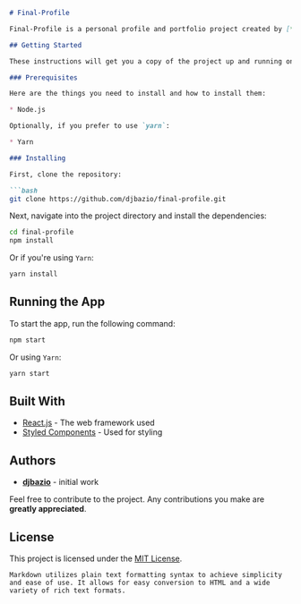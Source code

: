 ```markdown
# Final-Profile

Final-Profile is a personal profile and portfolio project created by [**djbazio**](https://github.com/djbazio). This project demonstrates proficiency in utilizing various web technologies to create an online showcase of the developer's skills, projects, and professional experiences.

## Getting Started

These instructions will get you a copy of the project up and running on your local machine for development and testing purposes.

### Prerequisites

Here are the things you need to install and how to install them:

* Node.js

Optionally, if you prefer to use `yarn`:

* Yarn

### Installing

First, clone the repository:

```bash
git clone https://github.com/djbazio/final-profile.git
```

Next, navigate into the project directory and install the dependencies:

```bash
cd final-profile
npm install
```

Or if you're using `Yarn`:

```bash
yarn install
```

## Running the App

To start the app, run the following command:

```bash
npm start
```

Or using `Yarn`:

```bash
yarn start
```
## Built With

* [React.js](https://reactjs.org/) - The web framework used
* [Styled Components](https://styled-components.com/) - Used for styling

## Authors

* [**djbazio**](https://github.com/djbazio) - initial work

Feel free to contribute to the project. Any contributions you make are **greatly appreciated**.

## License

This project is licensed under the [MIT License](https://choosealicense.com/licenses/mit/).
```
Markdown utilizes plain text formatting syntax to achieve simplicity and ease of use. It allows for easy conversion to HTML and a wide variety of rich text formats.